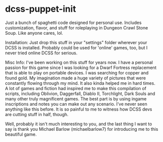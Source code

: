 # dcss-puppet-init
Just a bunch of spaghetti code designed for personal use. Includes customization, flavor, and stuff for roleplaying in Dungeon Crawl Stone Soup. Like anyone cares, lol.

Installation:
Just drop this stuff in your "settings" folder wherever your DCSS is installed. Probably could be used for 'online' games, too, but I never tried online DCSS for serious.

Misc Info:
I've been working on this stuff for years now. I have a personal passion for this game since I was looking for a Dwarf Fortress replacement that is able to play on portable devices. I was searching for copper and found gold. My imagination made a huge variety of pictures that were constantly flowing through my mind. It also kinda helped me in hard times. A lot of games and fiction had inspired me to make this compilation of scripts, including Oblivion, Daggerfall, Diablo II, Torchlight, Dark Souls and many other truly magnificent games. The best part is by using ingame inscriptions and notes you can make out any scenario. I've never seen anything like this before. It is so painful to me to witness how DCSS devs are cutting stuff in half, though.

Well, probably it isn't much interesting to you, and the last thing I want to say is
thank you Michael Barlow (michaelbarlow7) for introducing me to this beautiful game.
